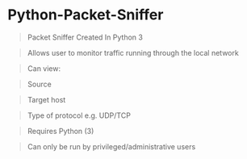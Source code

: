 # Python-Packet-Sniffer
> Packet Sniffer Created In Python 3

> Allows user to monitor traffic running through the local network

> Can view:

  >Source 
  
  >Target host
  
  >Type of protocol e.g. UDP/TCP
  
> Requires Python (3)

> Can only be run by privileged/administrative users
